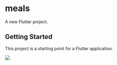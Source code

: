 # meals

A new Flutter project.

## Getting Started

This project is a starting point for a Flutter application.

![](https://drive.google.com/file/d/1joi76BJgiYPJaqTfyyItZYL0ETeSsFut/view?usp=sharing)
